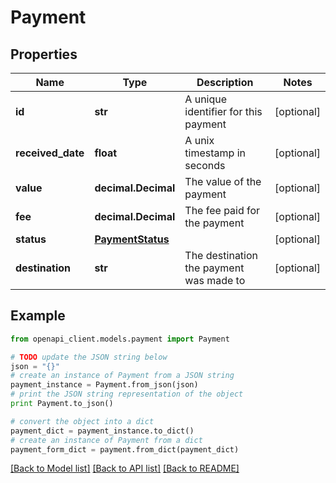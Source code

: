 # Payment


## Properties
Name | Type | Description | Notes
------------ | ------------- | ------------- | -------------
**id** | **str** | A unique identifier for this payment | [optional] 
**received_date** | **float** | A unix timestamp in seconds | [optional] 
**value** | **decimal.Decimal** | The value of the payment | [optional] 
**fee** | **decimal.Decimal** | The fee paid for the payment | [optional] 
**status** | [**PaymentStatus**](PaymentStatus.md) |  | [optional] 
**destination** | **str** | The destination the payment was made to | [optional] 

## Example

```python
from openapi_client.models.payment import Payment

# TODO update the JSON string below
json = "{}"
# create an instance of Payment from a JSON string
payment_instance = Payment.from_json(json)
# print the JSON string representation of the object
print Payment.to_json()

# convert the object into a dict
payment_dict = payment_instance.to_dict()
# create an instance of Payment from a dict
payment_form_dict = payment.from_dict(payment_dict)
```
[[Back to Model list]](../README.md#documentation-for-models) [[Back to API list]](../README.md#documentation-for-api-endpoints) [[Back to README]](../README.md)


